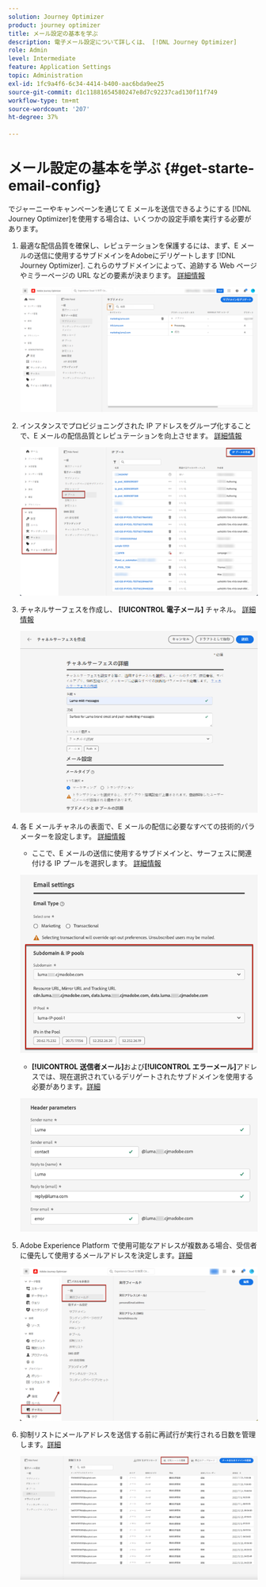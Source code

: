```yaml
---
solution: Journey Optimizer
product: journey optimizer
title: メール設定の基本を学ぶ
description: 電子メール設定について詳しくは、 [!DNL Journey Optimizer]
role: Admin
level: Intermediate
feature: Application Settings
topic: Administration
exl-id: 1fc9a4f6-6c34-4414-b400-aac6bda9ee25
source-git-commit: d1c11881654580247e8d7c92237cad130f11f749
workflow-type: tm+mt
source-wordcount: '207'
ht-degree: 37%

---
```


# メール設定の基本を学ぶ {#get-starte-email-config}

でジャーニーやキャンペーンを通じて E メールを送信できるようにする [!DNL Journey Optimizer]を使用する場合は、いくつかの設定手順を実行する必要があります。

1. 最適な配信品質を確保し、レピュテーションを保護するには、まず、E メールの送信に使用するサブドメインをAdobeにデリゲートします [!DNL Journey Optimizer]. これらのサブドメインによって、追跡する Web ページやミラーページの URL などの要素が決まります。 [詳細情報](../configuration/about-subdomain-delegation.md)

   ![](../configuration/assets/subdomain-list.png)

1. インスタンスでプロビジョニングされた IP アドレスをグループ化することで、E メールの配信品質とレピュテーションを向上させます。 [詳細情報](../configuration/ip-pools.md)

   ![](../configuration/assets/ip-pool-create.png)

1. チャネルサーフェスを作成し、 **[!UICONTROL 電子メール]** チャネル。 [詳細情報](../configuration/channel-surfaces.md)


   ![](../configuration/assets/preset-general.png)

1. 各 E メールチャネルの表面で、E メールの配信に必要なすべての技術的パラメーターを設定します。 [詳細情報](email-settings.md)

   * ここで、E メールの送信に使用するサブドメインと、サーフェスに関連付ける IP プールを選択します。 [詳細情報](email-settings.md#subdomains-and-ip-pools)

   ![](assets/preset-subdomain-ip-pool.png)

   * **[!UICONTROL 送信者メール]**&#x200B;および&#x200B;**[!UICONTROL エラーメール]**&#x200B;アドレスでは、現在選択されているデリゲートされたサブドメインを使用する必要があります。[詳細](email-settings.md#email-header)

   ![](assets/preset-header.png)

1. Adobe Experience Platform で使用可能なアドレスが複数ある場合、受信者に優先して使用するメールアドレスを決定します。[詳細](../configuration/primary-email-addresses.md)

   ![](../configuration/assets/primary-address-execution-fields.png)

1. 抑制リストにメールアドレスを送信する前に再試行が実行される日数を管理します。[詳細](../configuration/manage-suppression-list.md)

   ![](../configuration/assets/suppression-list-edit-retries.png)

